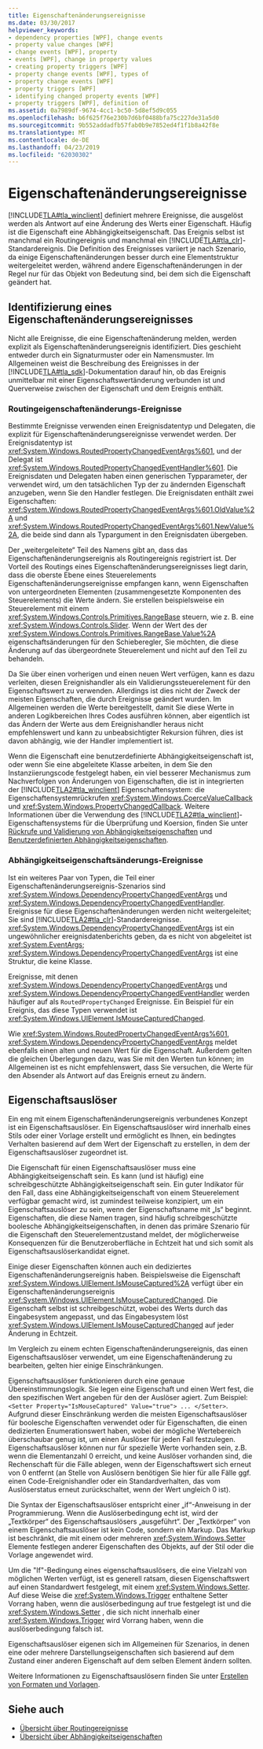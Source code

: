 ```yaml
---
title: Eigenschaftenänderungsereignisse
ms.date: 03/30/2017
helpviewer_keywords:
- dependency properties [WPF], change events
- property value changes [WPF]
- change events [WPF], property
- events [WPF], change in property values
- creating property triggers [WPF]
- property change events [WPF], types of
- property change events [WPF]
- property triggers [WPF]
- identifying changed property events [WPF]
- property triggers [WPF], definition of
ms.assetid: 0a7989df-9674-4cc1-bc50-5d8ef5d9c055
ms.openlocfilehash: b6f625f76e230b7d6bf0488bfa75c227de31a5d0
ms.sourcegitcommit: 9b552addadfb57fab0b9e7852ed4f1f1b8a42f8e
ms.translationtype: MT
ms.contentlocale: de-DE
ms.lasthandoff: 04/23/2019
ms.locfileid: "62030302"
---
```

# <a name="property-change-events"></a>Eigenschaftenänderungsereignisse
[!INCLUDE[TLA#tla_winclient](../../../../includes/tlasharptla-winclient-md.md)] definiert mehrere Ereignisse, die ausgelöst werden als Antwort auf eine Änderung des Werts einer Eigenschaft. Häufig ist die Eigenschaft eine Abhängigkeitseigenschaft. Das Ereignis selbst ist manchmal ein Routingereignis und manchmal ein [!INCLUDE[TLA#tla_clr](../../../../includes/tlasharptla-clr-md.md)]-Standardereignis. Die Definition des Ereignisses variiert je nach Szenario, da einige Eigenschaftenänderungen besser durch eine Elementstruktur weitergeleitet werden, während andere Eigenschaftenänderungen in der Regel nur für das Objekt von Bedeutung sind, bei dem sich die Eigenschaft geändert hat.  
  
## <a name="identifying-a-property-change-event"></a>Identifizierung eines Eigenschaftenänderungsereignisses  
 Nicht alle Ereignisse, die eine Eigenschaftenänderung melden, werden explizit als Eigenschaftenänderungsereignis identifiziert. Dies geschieht entweder durch ein Signaturmuster oder ein Namensmuster. Im Allgemeinen weist die Beschreibung des Ereignisses in der [!INCLUDE[TLA#tla_sdk](../../../../includes/tlasharptla-sdk-md.md)]-Dokumentation darauf hin, ob das Ereignis unmittelbar mit einer Eigenschaftswertänderung verbunden ist und Querverweise zwischen der Eigenschaft und dem Ereignis enthält.  
  
### <a name="routedpropertychanged-events"></a>Routingeigenschaftenänderungs-Ereignisse  
 Bestimmte Ereignisse verwenden einen Ereignisdatentyp und Delegaten, die explizit für Eigenschaftenänderungsereignisse verwendet werden. Der Ereignisdatentyp ist <xref:System.Windows.RoutedPropertyChangedEventArgs%601>, und der Delegat ist <xref:System.Windows.RoutedPropertyChangedEventHandler%601>. Die Ereignisdaten und Delegaten haben einen generischen Typparameter, der verwendet wird, um den tatsächlichen Typ der zu ändernden Eigenschaft anzugeben, wenn Sie den Handler festlegen. Die Ereignisdaten enthält zwei Eigenschaften: <xref:System.Windows.RoutedPropertyChangedEventArgs%601.OldValue%2A> und <xref:System.Windows.RoutedPropertyChangedEventArgs%601.NewValue%2A>, die beide sind dann als Typargument in den Ereignisdaten übergeben.  
  
 Der „weitergeleitete“ Teil des Namens gibt an, dass das Eigenschaftenänderungsereignis als Routingereignis registriert ist. Der Vorteil des Routings eines Eigenschaftenänderungsereignisses liegt darin, dass die oberste Ebene eines Steuerelements Eigenschaftenänderungsereignisse empfangen kann, wenn Eigenschaften von untergeordneten Elementen (zusammengesetzte Komponenten des Steuerelements) die Werte ändern. Sie erstellen beispielsweise ein Steuerelement mit einem <xref:System.Windows.Controls.Primitives.RangeBase> steuern, wie z. B. eine <xref:System.Windows.Controls.Slider>. Wenn der Wert des der <xref:System.Windows.Controls.Primitives.RangeBase.Value%2A> eigenschaftsänderungen für den Schieberegler, Sie möchten, die diese Änderung auf das übergeordnete Steuerelement und nicht auf den Teil zu behandeln.  
  
 Da Sie über einen vorherigen und einen neuen Wert verfügen, kann es dazu verleiten, diesen Ereignishandler als ein Validierungssteuerelement für den Eigenschaftswert zu verwenden. Allerdings ist dies nicht der Zweck der meisten Eigenschaften, die durch Ereignisse geändert wurden. Im Allgemeinen werden die Werte bereitgestellt, damit Sie diese Werte in anderen Logikbereichen Ihres Codes ausführen können, aber eigentlich ist das Ändern der Werte aus dem Ereignishandler heraus nicht empfehlenswert und kann zu unbeabsichtigter Rekursion führen, dies ist davon abhängig, wie der Handler implementiert ist.  
  
 Wenn die Eigenschaft eine benutzerdefinierte Abhängigkeitseigenschaft ist, oder wenn Sie eine abgeleitete Klasse arbeiten, in dem Sie den Instanziierungscode festgelegt haben, ein viel besserer Mechanismus zum Nachverfolgen von Änderungen von Eigenschaften, die ist in integrierten der [!INCLUDE[TLA2#tla_winclient](../../../../includes/tla2sharptla-winclient-md.md)] Eigenschaftensystem: die Eigenschaftensystemrückrufen <xref:System.Windows.CoerceValueCallback> und <xref:System.Windows.PropertyChangedCallback>. Weitere Informationen über die Verwendung des [!INCLUDE[TLA2#tla_winclient](../../../../includes/tla2sharptla-winclient-md.md)]-Eigenschaftensystems für die Überprüfung und Koersion, finden Sie unter [Rückrufe und Validierung von Abhängigkeitseigenschaften](dependency-property-callbacks-and-validation.md) und [Benutzerdefinierten Abhängigkeitseigenschaften](custom-dependency-properties.md).  
  
### <a name="dependencypropertychanged-events"></a>Abhängigkeitseigenschaftsänderungs-Ereignisse  
 Ist ein weiteres Paar von Typen, die Teil einer Eigenschaftenänderungsereignis-Szenarios sind <xref:System.Windows.DependencyPropertyChangedEventArgs> und <xref:System.Windows.DependencyPropertyChangedEventHandler>. Ereignisse für diese Eigenschaftenänderungen werden nicht weitergeleitet; Sie sind [!INCLUDE[TLA2#tla_clr](../../../../includes/tla2sharptla-clr-md.md)]-Standardereignisse. <xref:System.Windows.DependencyPropertyChangedEventArgs> ist ein ungewöhnlicher ereignisdatenberichts geben, da es nicht von abgeleitet ist <xref:System.EventArgs>; <xref:System.Windows.DependencyPropertyChangedEventArgs> ist eine Struktur, die keine Klasse.  
  
 Ereignisse, mit denen <xref:System.Windows.DependencyPropertyChangedEventArgs> und <xref:System.Windows.DependencyPropertyChangedEventHandler> werden häufiger auf als `RoutedPropertyChanged` Ereignisse. Ein Beispiel für ein Ereignis, das diese Typen verwendet ist <xref:System.Windows.UIElement.IsMouseCapturedChanged>.  
  
 Wie <xref:System.Windows.RoutedPropertyChangedEventArgs%601>, <xref:System.Windows.DependencyPropertyChangedEventArgs> meldet ebenfalls einen alten und neuen Wert für die Eigenschaft. Außerdem gelten die gleichen Überlegungen dazu, was Sie mit den Werten tun können; im Allgemeinen ist es nicht empfehlenswert, dass Sie versuchen, die Werte für den Absender als Antwort auf das Ereignis erneut zu ändern.  
  
## <a name="property-triggers"></a>Eigenschaftsauslöser  
 Ein eng mit einem Eigenschaftenänderungsereignis verbundenes Konzept ist ein Eigenschaftsauslöser. Ein Eigenschaftsauslöser wird innerhalb eines Stils oder einer Vorlage erstellt und ermöglicht es Ihnen, ein bedingtes Verhalten basierend auf dem Wert der Eigenschaft zu erstellen, in dem der Eigenschaftsauslöser zugeordnet ist.  
  
 Die Eigenschaft für einen Eigenschaftsauslöser muss eine Abhängigkeitseigenschaft sein. Es kann (und ist häufig) eine schreibgeschützte Abhängigkeitseigenschaft sein. Ein guter Indikator für den Fall, dass eine Abhängigkeitseigenschaft von einem Steuerelement verfügbar gemacht wird, ist zumindest teilweise konzipiert, um ein Eigenschaftsauslöser zu sein, wenn der Eigenschaftsname mit „Is“ beginnt. Eigenschaften, die diese Namen tragen, sind häufig schreibgeschützte boolesche Abhängigkeitseigenschaften, in denen das primäre Szenario für die Eigenschaft den Steuerelementzustand meldet, der möglicherweise Konsequenzen für die Benutzeroberfläche in Echtzeit hat und sich somit als Eigenschaftsauslöserkandidat eignet.  
  
 Einige dieser Eigenschaften können auch ein dediziertes Eigenschaftenänderungsereignis haben. Beispielsweise die Eigenschaft <xref:System.Windows.UIElement.IsMouseCaptured%2A> verfügt über ein Eigenschaftenänderungsereignis <xref:System.Windows.UIElement.IsMouseCapturedChanged>. Die Eigenschaft selbst ist schreibgeschützt, wobei des Werts durch das Eingabesystem angepasst, und das Eingabesystem löst <xref:System.Windows.UIElement.IsMouseCapturedChanged> auf jeder Änderung in Echtzeit.  
  
 Im Vergleich zu einem echten Eigenschaftenänderungsereignis, das einen Eigenschaftsauslöser verwendet, um eine Eigenschaftenänderung zu bearbeiten, gelten hier einige Einschränkungen.  
  
 Eigenschaftsauslöser funktionieren durch eine genaue Übereinstimmungslogik. Sie legen eine Eigenschaft und einen Wert fest, die den spezifischen Wert angeben für den der Auslöser agiert. Zum Beispiel: `<Setter Property="IsMouseCaptured" Value="true"> ... </Setter>`. Aufgrund dieser Einschränkung werden die meisten Eigenschaftsauslöser für boolesche Eigenschaften verwendet oder für Eigenschaften, die einen dedizierten Enumerationswert haben, wobei der mögliche Wertebereich überschaubar genug ist, um einen Auslöser für jeden Fall festzulegen. Eigenschaftsauslöser können nur für spezielle Werte vorhanden sein, z.B. wenn die Elementanzahl 0 erreicht, und keine Auslöser vorhanden sind, die Rechenschaft für die Fälle ablegen, wenn der Eigenschaftswert sich erneut von 0 entfernt (an Stelle von Auslösern benötigen Sie hier für alle Fälle ggf. einen Code-Ereignishandler oder ein Standardverhalten, das vom Auslöserstatus erneut zurückschaltet, wenn der Wert ungleich 0 ist).  
  
 Die Syntax der Eigenschaftsauslöser entspricht einer „if“-Anweisung in der Programmierung. Wenn die Auslöserbedingung echt ist, wird der „Textkörper“ des Eigenschaftsauslösers „ausgeführt“. Der „Textkörper“ von einem Eigenschaftsauslöser ist kein Code, sondern ein Markup. Das Markup ist beschränkt, die mit einem oder mehreren <xref:System.Windows.Setter> Elemente festlegen anderer Eigenschaften des Objekts, auf der Stil oder die Vorlage angewendet wird.  
  
 Um die "If"-Bedingung eines eigenschaftsauslösers, die eine Vielzahl von möglichen Werten verfügt, ist es generell ratsam, diesen Eigenschaftswert auf einen Standardwert festgelegt, mit einem <xref:System.Windows.Setter>. Auf diese Weise die <xref:System.Windows.Trigger> enthaltene Setter Vorrang haben, wenn die auslöserbedingung auf true festgelegt ist und die <xref:System.Windows.Setter> , die sich nicht innerhalb einer <xref:System.Windows.Trigger> wird Vorrang haben, wenn die auslöserbedingung falsch ist.  
  
 Eigenschaftsauslöser eigenen sich im Allgemeinen für Szenarios, in denen eine oder mehrere Darstellungseigenschaften sich basierend auf dem Zustand einer anderen Eigenschaft auf dem selben Element ändern sollten.  
  
 Weitere Informationen zu Eigenschaftsauslösern finden Sie unter [Erstellen von Formaten und Vorlagen](../controls/styling-and-templating.md).  
  
## <a name="see-also"></a>Siehe auch

- [Übersicht über Routingereignisse](routed-events-overview.md)
- [Übersicht über Abhängigkeitseigenschaften](dependency-properties-overview.md)
